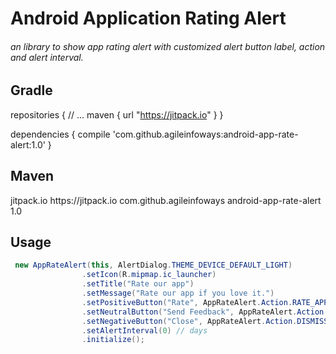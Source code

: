 # Android Application Rating Alert

###### an library to show app rating alert with customized alert button label, action and alert interval.

## Gradle
repositories {
    // ...
    maven { url "https://jitpack.io" }
}

dependencies {
        compile 'com.github.agileinfoways:android-app-rate-alert:1.0'
}

## Maven
<repository>
    <id>jitpack.io</id>
    <url>https://jitpack.io</url>
</repository>

<dependency>
    <groupId>com.github.agileinfoways</groupId>
    <artifactId>android-app-rate-alert</artifactId>
    <version>1.0</version>
</dependency>

## Usage
```java
 new AppRateAlert(this, AlertDialog.THEME_DEVICE_DEFAULT_LIGHT)
                .setIcon(R.mipmap.ic_launcher)
                .setTitle("Rate our app")
                .setMessage("Rate our app if you love it.")
                .setPositiveButton("Rate", AppRateAlert.Action.RATE_APP)
                .setNeutralButton("Send Feedback", AppRateAlert.Action.SEND_FEEDBACK).setFeedbackMail("xyz@gmail.com")
                .setNegativeButton("Close", AppRateAlert.Action.DISMISS)
                .setAlertInterval(0) // days
                .initialize();

